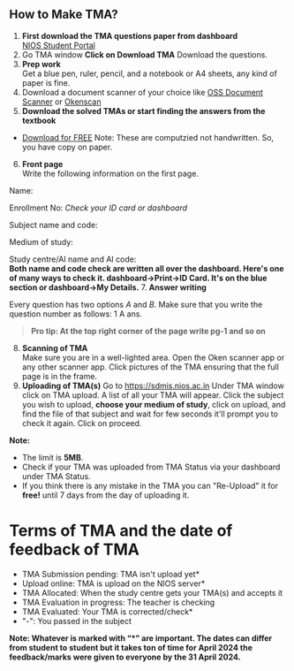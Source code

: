 How to Make TMA?
----------

1. **First download the TMA questions paper from dashboard**  
     [NIOS Student Portal](https://sdmis.nios.ac.in)
2. Go TMA window **Click on Download TMA** Download the  questions.
3. **Prep work**  
   Get a blue pen, ruler, pencil, and a notebook or A4 sheets, any kind of paper is fine.
4. Download a document scanner of your choice like [OSS Document Scanner](https://apt.izzysoft.de/fdroid/index/apk/com.akylas.documentscanner) or
[Okenscan](https://play.google.com/store/apps/details?id=com.cambyte.okenscan)
5. **Download the solved TMAs or start finding the answers from the textbook**
- [Download for FREE](https://drive.google.com/drive/folders/1eFHUKAtpzh-rBjDm4k4zfn3_AZmu0Byh)
Note: These are computzied not handwritten. So, you have copy on paper.
6. **Front page**  
   Write the following information on the first page.

Name:
 
Enrollment No: *Check your ID card or dashboard*

Subject name and code:
 
 Medium of study:

 Study centre/AI name and AI code:  
     **Both name and code check are written all over the dashboard. Here's one of many ways to check it.
dashboard->Print->ID Card.
It's on the blue section or dashboard->My Details.**
7. **Answer writing**  

   Every question has two options *A* and *B*. Make sure that you write the question number as follows:
1 A ans.  
   > **Pro tip: At the top right corner of the page write pg-1 and so on**
8. **Scanning of TMA**  
   Make sure you are in a well-lighted area. Open the Oken scanner app or any other scanner app. Click pictures of the TMA ensuring that the full page is in the frame.
9. **Uploading of TMA(s)** Go to https://sdmis.nios.ac.in Under TMA window click on TMA upload. A list of all your TMA will appear. Click the subject you wish to upload, **choose your medium of study**, click on upload, and find the file of that subject and wait for few seconds it'll prompt you to check it again. Click on proceed.

**Note:**
- The limit is  **5MB**.
- Check if your TMA was uploaded from TMA Status via your dashboard under TMA Status.
- If you think there is any mistake in the TMA you can "Re-Upload" it for **free!** until 7 days from the day of uploading it.
   
# Terms of TMA and the date of feedback of TMA
- TMA Submission pending: TMA isn't upload yet*
- Upload online: TMA is upload on the NIOS server*
 - TMA Allocated: When the study centre gets your TMA(s) and accepts it
- TMA Evaluation in progress: The teacher is checking
- TMA Evaluated: Your TMA is corrected/check*
-  "-": You passed in the subject

**Note: Whatever is marked with “*” are important. The dates can differ from student to student but it takes ton of time for April 2024 the feedback/marks were given to everyone by the 31 April 2024.**

